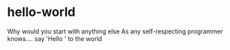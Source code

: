 # hello-world
Why would you start with anything else
As any self-respecting programmer knows.... say 'Hello ' to the world
